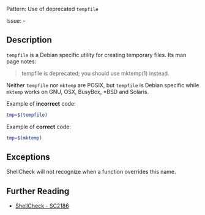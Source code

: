 Pattern: Use of deprecated `tempfile`

Issue: -

## Description

`tempfile` is a Debian specific utility for creating temporary files. Its man page notes:

> tempfile is deprecated; you should use mktemp(1) instead.

Neither `tempfile` nor `mktemp` are POSIX, but `tempfile` is Debian specific while `mktemp` works on GNU, OSX, BusyBox, *BSD and Solaris.

Example of **incorrect** code:

```sh
tmp=$(tempfile)
```

Example of **correct** code:

```sh
tmp=$(mktemp)
```
## Exceptions

ShellCheck will not recognize when a function overrides this name.

## Further Reading

* [ShellCheck - SC2186](https://github.com/koalaman/shellcheck/wiki/SC2186)
